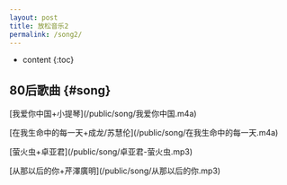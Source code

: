 ```yaml
---
layout: post
title: 放松音乐2
permalink: /song2/
---
```


* content
{:toc}


80后歌曲								{#song}
-----------------------------------------------------------------

<p>[我爱你中国+小提琴](/public/song/我爱你中国.m4a)</p>

<p>[在我生命中的每一天+成龙/苏慧伦](/public/song/在我生命中的每一天.m4a)</p>

<p>[萤火虫+卓亚君](/public/song/卓亚君-萤火虫.mp3)</p>

<p>[从那以后的你+芹澤廣明](/public/song/从那以后的你.mp3)</p>
